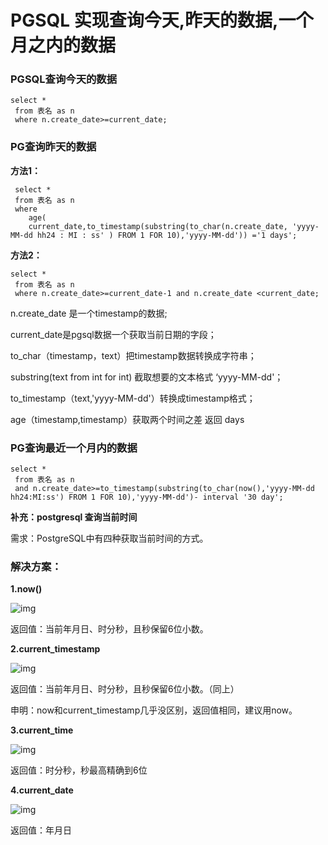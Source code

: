 # PGSQL 实现查询今天,昨天的数据,一个月之内的数据

### PGSQL查询今天的数据

```plsql
select *
 from 表名 as n
 where n.create_date>=current_date;
```

### PG查询昨天的数据

**方法1：**

```plsql
 select *
 from 表名 as n
 where
    age(
    current_date,to_timestamp(substring(to_char(n.create_date, 'yyyy-MM-dd hh24 : MI : ss' ) FROM 1 FOR 10),'yyyy-MM-dd')) ='1 days';
```

**方法2：**

```plsql
select *
 from 表名 as n
 where n.create_date>=current_date-1 and n.create_date <current_date;
```

n.create_date 是一个timestamp的数据;

current_date是pgsql数据一个获取当前日期的字段；

to_char（timestamp，text）把timestamp数据转换成字符串；

substring(text from int for int) 截取想要的文本格式 ‘yyyy-MM-dd'；

to_timestamp（text,'yyyy-MM-dd'）转换成timestamp格式；

age（timestamp,timestamp）获取两个时间之差 返回 days

### PG查询最近一个月内的数据

```plsql
select *
 from 表名 as n
 and n.create_date>=to_timestamp(substring(to_char(now(),'yyyy-MM-dd hh24:MI:ss') FROM 1 FOR 10),'yyyy-MM-dd')- interval '30 day';
```

**补充：postgresql 查询当前时间**

需求：PostgreSQL中有四种获取当前时间的方式。

### 解决方案：

**1.now()**

![img](https://img.jbzj.com/file_images/article/202101/20210128094539.jpg)

返回值：当前年月日、时分秒，且秒保留6位小数。

**2.current_timestamp**

![img](https://img.jbzj.com/file_images/article/202101/20210128094548.jpg)

返回值：当前年月日、时分秒，且秒保留6位小数。（同上）

申明：now和current_timestamp几乎没区别，返回值相同，建议用now。

**3.current_time**

![img](https://img.jbzj.com/file_images/article/202101/20210128094557.jpg)

返回值：时分秒，秒最高精确到6位

**4.current_date**

![img](https://img.jbzj.com/file_images/article/202101/20210128094606.jpg)

返回值：年月日